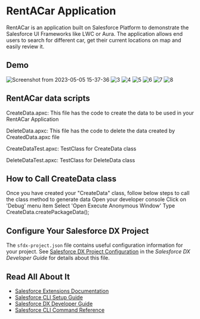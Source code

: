 # RentACar Application

RentACar is an application built on Salesforce Platform to demonstrate the Salesforce UI Frameworks like LWC or Aura. The application allows end users to search for different car, get their current locations on map and easily review it.

## Demo
![Screenshot from 2023-05-05 15-37-36](https://github.com/ritik-k03/RentACar2/assets/132000149/d6b0f0c2-21c4-4075-a9be-4eeae3912f1c)
![3](https://github.com/ritik-k03/RentACar2/assets/132000149/843c3dc3-3685-4adf-86d1-47853ae8531c)
![4](https://github.com/ritik-k03/RentACar2/assets/132000149/f99b3f96-4bf3-4b5f-bd36-d18cc3826241)
![5](https://github.com/ritik-k03/RentACar2/assets/132000149/964371f9-f350-42b2-8ec6-3e14bba90f6f)
![6](https://github.com/ritik-k03/RentACar2/assets/132000149/99c60f6f-d4b6-44a3-a17d-a6e9e0c1e41f)
![7](https://github.com/ritik-k03/RentACar2/assets/132000149/62f45798-a77c-4459-b13e-b1541249ad2a)
![8](https://github.com/ritik-k03/RentACar2/assets/132000149/014ed06f-a51b-4937-81eb-9da7743a009f)

## RentACar data scripts

CreateData.apxc: This file has the code to create the data to be used in your RentACar Application

DeleteData.apxc: This file has the code to delete the data created by CreatedData.apxc file

CreateDataTest.apxc: TestClass for CreateData class

DeleteDataTest.apxc: TestClass for DeleteData class

## How to Call CreateData class

Once you have created your "CreateData" class, follow below steps to call the class method to generate data
Open your developer console
Click on 'Debug' menu item
Select 'Open Execute Anonymous Window'
Type CreateData.createPackageData();

## Configure Your Salesforce DX Project

The `sfdx-project.json` file contains useful configuration information for your project. See [Salesforce DX Project Configuration](https://developer.salesforce.com/docs/atlas.en-us.sfdx_dev.meta/sfdx_dev/sfdx_dev_ws_config.htm) in the _Salesforce DX Developer Guide_ for details about this file.

## Read All About It

- [Salesforce Extensions Documentation](https://developer.salesforce.com/tools/vscode/)
- [Salesforce CLI Setup Guide](https://developer.salesforce.com/docs/atlas.en-us.sfdx_setup.meta/sfdx_setup/sfdx_setup_intro.htm)
- [Salesforce DX Developer Guide](https://developer.salesforce.com/docs/atlas.en-us.sfdx_dev.meta/sfdx_dev/sfdx_dev_intro.htm)
- [Salesforce CLI Command Reference](https://developer.salesforce.com/docs/atlas.en-us.sfdx_cli_reference.meta/sfdx_cli_reference/cli_reference.htm)


